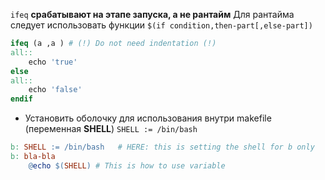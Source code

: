 `ifeq` **срабатывают на этапе запуска, а не рантайм**
Для рантайма следует использовать функции `$(if condition,then-part[,else-part])`
```makefile
ifeq (a ,a ) # (!) Do not need indentation (!)
all::
    echo 'true'
else
all::
    echo 'false'
endif
```

-  Установить оболочку для использования внутри makefile (переменная **SHELL**)
`SHELL := /bin/bash`
```makefile
b: SHELL := /bin/bash   # HERE: this is setting the shell for b only
b: bla-bla
	@echo $(SHELL) # This is how to use variable
```
